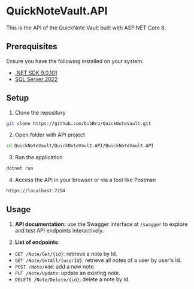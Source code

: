 # QuickNoteVault.API

This is the API of the QuickNote Vault built with ASP.NET Core 8.

## Prerequisites

Ensure you have the following installed on your system:

- [.NET SDK 9.0.101](https://dotnet.microsoft.com/en-us/download/dotnet/9.0)
- [SQL Server 2022](https://www.microsoft.com/en/sql-server/sql-server-downloads)

## Setup

1. Clone the repository

```bash
git clone https://github.com/DubBro/QuickNoteVault.git
```

2. Open folder with API project

```bash
cd QuickNoteVault/QuickNoteVault.API/QuickNoteVault.API
```

3. Run the application

```bash
dotnet run
```

4. Access the API in your browser or via a tool like Postman

```bash
https://localhost:7294
```

## Usage

1. **API documentation:** use the Swagger interface at `/swagger` to explore and test API endpoints interactively.

2. **List of endpoints**:

- `GET /Note/Get/{id}`: retrieve a note by Id.
- `GET /Note/GetAll/{userId}`: retrieve all notes of a user by user's Id.
- `POST /Note/Add`: add a new note.
- `PUT /Note/Update`: update an existing note.
- `DELETE /Note/Delete/{id}`: delete a note by Id.